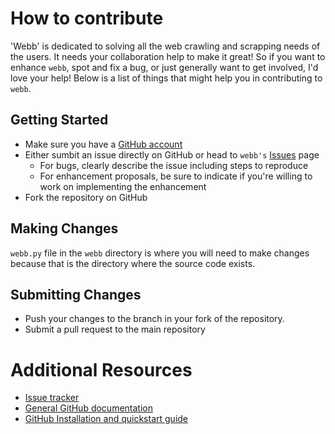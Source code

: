 # How to contribute

'Webb' is dedicated to solving all the web crawling and scrapping needs of the users. It needs your collaboration help to make it great! So if you want to enhance `webb`, spot and fix a bug, or just generally want to get involved, I'd love your help! Below is a list of things that might help you in contributing to `webb`.

## Getting Started

* Make sure you have a [GitHub account](https://github.com/signup/free)
* Either sumbit an issue directly on GitHub or head to `webb's` [Issues](https://github.com/hardikvasa/webb/issues) page
  * For bugs, clearly describe the issue including steps to reproduce
  * For enhancement proposals, be sure to indicate if you're willing to work on implementing the enhancement
* Fork the repository on GitHub

## Making Changes

`webb.py` file in the `webb` directory is where you will need to make changes because that is the directory where the source code exists. 

## Submitting Changes

* Push your changes to the branch in your fork of the repository.
* Submit a pull request to the main repository

# Additional Resources

* [Issue tracker](https://github.com/hardikvasa/webb/issues)
* [General GitHub documentation](https://github.com/hardikvasa/webb/blob/master/docs/Documentation.md)
* [GitHub Installation and quickstart guide](https://github.com/hardikvasa/webb/blob/master/docs/installation.md)
